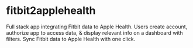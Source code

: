 # fitbit2applehealth
Full stack app integrating Fitbit data to Apple Health. Users create account, authorize app to access data, &amp; display relevant info on a dashboard with filters. Sync Fitbit data to Apple Health with one click.
